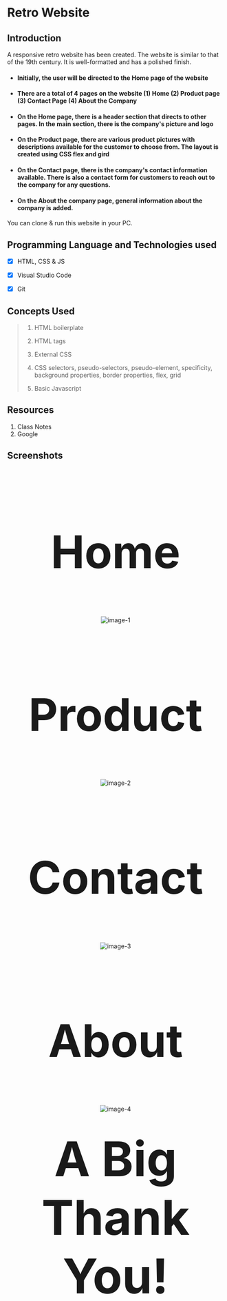 # **Retro Website**

## **Introduction**

A responsive retro website has been created. The website is similar to that of the 19th century. It is well-formatted and has a polished finish.

* #### Initially, the user will be directed to the Home page of the website

* #### There are a total of 4 pages on the website (1) Home (2) Product page (3) Contact Page (4) About the Company

* #### On the Home page, there is a header section that directs to other pages. In the main section, there is the company's picture and logo

* #### On the Product page, there are various product pictures with descriptions available for the customer to choose from. The layout is created using CSS flex and gird

* #### On the Contact page, there is the company's contact information available. There is also a contact form for customers to reach out to the company for any questions.

* ####  On the About the company page, general information about the company is added.

You can clone & run this website in your PC.

## **Programming Language and Technologies used**

* [x] HTML, CSS & JS

* [x] Visual Studio Code

* [x] Git

## **Concepts Used**

> 1. HTML boilerplate
>
> 2. HTML tags
>
> 3. External CSS
>
> 4. CSS selectors, pseudo-selectors, pseudo-element, specificity, background properties, border properties, flex, grid
>
> 5. Basic Javascript



## **Resources**

1. Class Notes
2. Google

## **Screenshots**

<div align="center" style="font-size: 5em"><h2><b>Home</b></h2></div>

<div align="center">

![image-1](./images/Home.png)
</div>


<div align="center" style="font-size: 5em"><h2><b>Product</b></h2></div>

<div align="center">

![image-2](./images/Product.png)
</div>


<div align="center" style="font-size: 5em"><h2><b>Contact</b></h2></div>

<div align="center">

![image-3](./images/Contact.png)
</div>


<div align="center" style="font-size: 5em"><h2><b>About</b></h2></div>

<div align="center">

![image-4](./images/About.png)
</div>

# <div align="center" style="font-size: 4em">**A Big Thank You!**</div>
